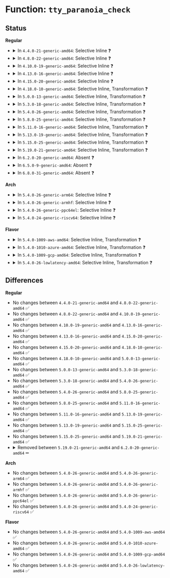 # Function: <code>tty_paranoia_check</code>

## Status
<b>Regular</b>
<ul>
<li>
<details>
<summary>In <code>4.4.0-21-generic-amd64</code>: Selective Inline ❓</summary>

```c
int tty_paranoia_check(struct tty_struct * tty, struct inode * inode, const char * routine)
```

```json
{
  "name": "tty_paranoia_check",
  "collision_type": "Unique Global",
  "inline_type": "Selective",
  "funcs": [
    {
      "addr": 18446744071583961408,
      "name": "tty_paranoia_check",
      "external": true,
      "loc": "drivers/tty/tty_io.c:259",
      "file": "drivers/tty/tty_io.c",
      "inline": "not declared, inlined",
      "caller_inline": [],
      "caller_func": [
        "drivers/tty/tty_io.c:__tty_fasync",
        "drivers/tty/tty_io.c:tty_compat_ioctl",
        "drivers/tty/tty_io.c:tty_poll",
        "drivers/tty/tty_io.c:tty_read",
        "drivers/tty/tty_io.c:tty_write",
        "drivers/tty/tty_io.c:tty_ioctl",
        "drivers/tty/tty_io.c:tty_release"
      ]
    }
  ],
  "symbols": [
    {
      "addr": 18446744071583961408,
      "name": "tty_paranoia_check",
      "section": ".text",
      "bind": "STB_GLOBAL",
      "size": 106
    }
  ]
}
```
</details>
</li>
<li>
<details>
<summary>In <code>4.8.0-22-generic-amd64</code>: Selective Inline ❓</summary>

```c
int tty_paranoia_check(struct tty_struct * tty, struct inode * inode, const char * routine)
```

```json
{
  "name": "tty_paranoia_check",
  "collision_type": "Unique Static",
  "inline_type": "Selective",
  "funcs": [
    {
      "addr": 18446744071584288464,
      "name": "tty_paranoia_check",
      "external": false,
      "loc": "drivers/tty/tty_io.c:259",
      "file": "drivers/tty/tty_io.c",
      "inline": "not declared, inlined",
      "caller_inline": [],
      "caller_func": [
        "drivers/tty/tty_io.c:tty_compat_ioctl",
        "drivers/tty/tty_io.c:tty_ioctl",
        "drivers/tty/tty_io.c:__tty_fasync",
        "drivers/tty/tty_io.c:tty_poll",
        "drivers/tty/tty_io.c:tty_release",
        "drivers/tty/tty_io.c:tty_write",
        "drivers/tty/tty_io.c:tty_read"
      ]
    }
  ],
  "symbols": [
    {
      "addr": 18446744071584288464,
      "name": "tty_paranoia_check",
      "section": ".text",
      "bind": "STB_LOCAL",
      "size": 106
    }
  ]
}
```
</details>
</li>
<li>
<details>
<summary>In <code>4.10.0-19-generic-amd64</code>: Selective Inline ❓</summary>

```c
int tty_paranoia_check(struct tty_struct * tty, struct inode * inode, const char * routine)
```

```json
{
  "name": "tty_paranoia_check",
  "collision_type": "Unique Static",
  "inline_type": "Selective",
  "funcs": [
    {
      "addr": 18446744071584470560,
      "name": "tty_paranoia_check",
      "external": false,
      "loc": "drivers/tty/tty_io.c:259",
      "file": "drivers/tty/tty_io.c",
      "inline": "not declared, inlined",
      "caller_inline": [],
      "caller_func": [
        "drivers/tty/tty_io.c:tty_compat_ioctl",
        "drivers/tty/tty_io.c:tty_ioctl",
        "drivers/tty/tty_io.c:__tty_fasync",
        "drivers/tty/tty_io.c:tty_poll",
        "drivers/tty/tty_io.c:tty_release",
        "drivers/tty/tty_io.c:tty_write",
        "drivers/tty/tty_io.c:tty_read"
      ]
    }
  ],
  "symbols": [
    {
      "addr": 18446744071584470560,
      "name": "tty_paranoia_check",
      "section": ".text",
      "bind": "STB_LOCAL",
      "size": 106
    }
  ]
}
```
</details>
</li>
<li>
<details>
<summary>In <code>4.13.0-16-generic-amd64</code>: Selective Inline ❓</summary>

```c
int tty_paranoia_check(struct tty_struct * tty, struct inode * inode, const char * routine)
```

```json
{
  "name": "tty_paranoia_check",
  "collision_type": "Unique Static",
  "inline_type": "Selective",
  "funcs": [
    {
      "addr": 18446744071584556304,
      "name": "tty_paranoia_check",
      "external": false,
      "loc": "drivers/tty/tty_io.c:260",
      "file": "drivers/tty/tty_io.c",
      "inline": "not declared, inlined",
      "caller_inline": [],
      "caller_func": [
        "drivers/tty/tty_io.c:tty_compat_ioctl",
        "drivers/tty/tty_io.c:tty_ioctl",
        "drivers/tty/tty_io.c:__tty_fasync",
        "drivers/tty/tty_io.c:tty_poll",
        "drivers/tty/tty_io.c:tty_release",
        "drivers/tty/tty_io.c:tty_write",
        "drivers/tty/tty_io.c:tty_read"
      ]
    }
  ],
  "symbols": [
    {
      "addr": 18446744071584556304,
      "name": "tty_paranoia_check",
      "section": ".text",
      "bind": "STB_LOCAL",
      "size": 106
    }
  ]
}
```
</details>
</li>
<li>
<details>
<summary>In <code>4.15.0-20-generic-amd64</code>: Selective Inline ❓</summary>

```c
int tty_paranoia_check(struct tty_struct * tty, struct inode * inode, const char * routine)
```

```json
{
  "name": "tty_paranoia_check",
  "collision_type": "Unique Static",
  "inline_type": "Selective",
  "funcs": [
    {
      "addr": 18446744071584966800,
      "name": "tty_paranoia_check",
      "external": false,
      "loc": "drivers/tty/tty_io.c:261",
      "file": "drivers/tty/tty_io.c",
      "inline": "not declared, inlined",
      "caller_inline": [],
      "caller_func": [
        "drivers/tty/tty_io.c:tty_compat_ioctl",
        "drivers/tty/tty_io.c:tty_ioctl",
        "drivers/tty/tty_io.c:__tty_fasync",
        "drivers/tty/tty_io.c:tty_poll",
        "drivers/tty/tty_io.c:tty_release",
        "drivers/tty/tty_io.c:tty_write",
        "drivers/tty/tty_io.c:tty_read"
      ]
    }
  ],
  "symbols": [
    {
      "addr": 18446744071584966800,
      "name": "tty_paranoia_check",
      "section": ".text",
      "bind": "STB_LOCAL",
      "size": 106
    }
  ]
}
```
</details>
</li>
<li>
<details>
<summary>In <code>4.18.0-10-generic-amd64</code>: Selective Inline, Transformation ❓</summary>

```c
int tty_paranoia_check(struct tty_struct * tty, struct inode * inode, const char * routine)
```

```json
{
  "name": "tty_paranoia_check",
  "collision_type": "Unique Static",
  "inline_type": "Selective",
  "funcs": [
    {
      "addr": 0,
      "name": "tty_paranoia_check",
      "external": false,
      "loc": "drivers/tty/tty_io.c:261",
      "file": "drivers/tty/tty_io.c",
      "inline": "not declared, inlined",
      "caller_inline": [],
      "caller_func": [
        "drivers/tty/tty_io.c:tty_compat_ioctl",
        "drivers/tty/tty_io.c:tty_ioctl",
        "drivers/tty/tty_io.c:__tty_fasync",
        "drivers/tty/tty_io.c:tty_poll",
        "drivers/tty/tty_io.c:tty_release",
        "drivers/tty/tty_io.c:tty_write",
        "drivers/tty/tty_io.c:tty_read"
      ]
    }
  ],
  "symbols": [
    {
      "addr": 18446744071585200320,
      "name": "tty_paranoia_check",
      "section": ".text",
      "bind": "STB_LOCAL",
      "size": 34
    },
    {
      "addr": 18446744071585214570,
      "name": "tty_paranoia_check.cold.34",
      "section": ".text",
      "bind": "STB_LOCAL",
      "size": 86
    }
  ]
}
```
</details>
</li>
<li>
<details>
<summary>In <code>5.0.0-13-generic-amd64</code>: Selective Inline, Transformation ❓</summary>

```c
int tty_paranoia_check(struct tty_struct * tty, struct inode * inode, const char * routine)
```

```json
{
  "name": "tty_paranoia_check",
  "collision_type": "Unique Static",
  "inline_type": "Selective",
  "funcs": [
    {
      "addr": 18446744071585333514,
      "name": "tty_paranoia_check",
      "external": false,
      "loc": "drivers/tty/tty_io.c:262",
      "file": "drivers/tty/tty_io.c",
      "inline": "not declared, inlined",
      "caller_inline": [],
      "caller_func": [
        "drivers/tty/tty_io.c:tty_compat_ioctl",
        "drivers/tty/tty_io.c:tty_ioctl",
        "drivers/tty/tty_io.c:__tty_fasync",
        "drivers/tty/tty_io.c:tty_poll",
        "drivers/tty/tty_io.c:tty_release",
        "drivers/tty/tty_io.c:tty_write",
        "drivers/tty/tty_io.c:tty_read"
      ]
    }
  ],
  "symbols": [
    {
      "addr": 18446744071585319024,
      "name": "tty_paranoia_check",
      "section": ".text",
      "bind": "STB_LOCAL",
      "size": 34
    },
    {
      "addr": 18446744071585333514,
      "name": "tty_paranoia_check.cold.33",
      "section": ".text",
      "bind": "STB_LOCAL",
      "size": 86
    }
  ]
}
```
</details>
</li>
<li>
<details>
<summary>In <code>5.3.0-18-generic-amd64</code>: Selective Inline, Transformation ❓</summary>

```c
int tty_paranoia_check(struct tty_struct * tty, struct inode * inode, const char * routine)
```

```json
{
  "name": "tty_paranoia_check",
  "collision_type": "Unique Static",
  "inline_type": "Selective",
  "funcs": [
    {
      "addr": 18446744071585546294,
      "name": "tty_paranoia_check",
      "external": false,
      "loc": "drivers/tty/tty_io.c:262",
      "file": "drivers/tty/tty_io.c",
      "inline": "not declared, inlined",
      "caller_inline": [],
      "caller_func": [
        "drivers/tty/tty_io.c:tty_compat_ioctl",
        "drivers/tty/tty_io.c:tty_compat_ioctl",
        "drivers/tty/tty_io.c:tty_ioctl",
        "drivers/tty/tty_io.c:__tty_fasync",
        "drivers/tty/tty_io.c:tty_poll",
        "drivers/tty/tty_io.c:tty_release",
        "drivers/tty/tty_io.c:tty_write",
        "drivers/tty/tty_io.c:tty_read"
      ]
    }
  ],
  "symbols": [
    {
      "addr": 18446744071585531840,
      "name": "tty_paranoia_check",
      "section": ".text",
      "bind": "STB_LOCAL",
      "size": 34
    },
    {
      "addr": 18446744071585546294,
      "name": "tty_paranoia_check.cold",
      "section": ".text",
      "bind": "STB_LOCAL",
      "size": 92
    }
  ]
}
```
</details>
</li>
<li>
<details>
<summary>In <code>5.4.0-26-generic-amd64</code>: Selective Inline, Transformation ❓</summary>

```c
int tty_paranoia_check(struct tty_struct * tty, struct inode * inode, const char * routine)
```

```json
{
  "name": "tty_paranoia_check",
  "collision_type": "Unique Static",
  "inline_type": "Selective",
  "funcs": [
    {
      "addr": 18446744071585687206,
      "name": "tty_paranoia_check",
      "external": false,
      "loc": "drivers/tty/tty_io.c:262",
      "file": "drivers/tty/tty_io.c",
      "inline": "not declared, inlined",
      "caller_inline": [],
      "caller_func": [
        "drivers/tty/tty_io.c:tty_compat_ioctl",
        "drivers/tty/tty_io.c:tty_compat_ioctl",
        "drivers/tty/tty_io.c:tty_ioctl",
        "drivers/tty/tty_io.c:__tty_fasync",
        "drivers/tty/tty_io.c:tty_poll",
        "drivers/tty/tty_io.c:tty_release",
        "drivers/tty/tty_io.c:tty_write",
        "drivers/tty/tty_io.c:tty_read"
      ]
    }
  ],
  "symbols": [
    {
      "addr": 18446744071585672720,
      "name": "tty_paranoia_check",
      "section": ".text",
      "bind": "STB_LOCAL",
      "size": 34
    },
    {
      "addr": 18446744071585687206,
      "name": "tty_paranoia_check.cold",
      "section": ".text",
      "bind": "STB_LOCAL",
      "size": 92
    }
  ]
}
```
</details>
</li>
<li>
<details>
<summary>In <code>5.8.0-25-generic-amd64</code>: Selective Inline, Transformation ❓</summary>

```c
int tty_paranoia_check(struct tty_struct * tty, struct inode * inode, const char * routine)
```

```json
{
  "name": "tty_paranoia_check",
  "collision_type": "Unique Static",
  "inline_type": "Selective",
  "funcs": [
    {
      "addr": 18446744071586410282,
      "name": "tty_paranoia_check",
      "external": false,
      "loc": "drivers/tty/tty_io.c:263",
      "file": "drivers/tty/tty_io.c",
      "inline": "not declared, inlined",
      "caller_inline": [
        "drivers/tty/tty_io.c:tty_fasync",
        "drivers/tty/tty_io.c:tty_fasync",
        "drivers/tty/tty_io.c:tty_poll",
        "drivers/tty/tty_io.c:tty_poll"
      ],
      "caller_func": [
        "drivers/tty/tty_io.c:tty_compat_ioctl",
        "drivers/tty/tty_io.c:tty_compat_ioctl",
        "drivers/tty/tty_io.c:tty_ioctl",
        "drivers/tty/tty_io.c:tty_release",
        "drivers/tty/tty_io.c:tty_release",
        "drivers/tty/tty_io.c:tty_write",
        "drivers/tty/tty_io.c:tty_read"
      ]
    }
  ],
  "symbols": [
    {
      "addr": 18446744071586399424,
      "name": "tty_paranoia_check",
      "section": ".text",
      "bind": "STB_LOCAL",
      "size": 34
    },
    {
      "addr": 18446744071586415670,
      "name": "tty_paranoia_check.cold",
      "section": ".text",
      "bind": "STB_LOCAL",
      "size": 92
    }
  ]
}
```
</details>
</li>
<li>
<details>
<summary>In <code>5.11.0-16-generic-amd64</code>: Selective Inline, Transformation ❓</summary>

```c
int tty_paranoia_check(struct tty_struct * tty, struct inode * inode, const char * routine)
```

```json
{
  "name": "tty_paranoia_check",
  "collision_type": "Unique Static",
  "inline_type": "Selective",
  "funcs": [
    {
      "addr": 18446744071586523082,
      "name": "tty_paranoia_check",
      "external": false,
      "loc": "drivers/tty/tty_io.c:260",
      "file": "drivers/tty/tty_io.c",
      "inline": "not declared, inlined",
      "caller_inline": [
        "drivers/tty/tty_io.c:tty_fasync",
        "drivers/tty/tty_io.c:tty_fasync",
        "drivers/tty/tty_io.c:tty_poll",
        "drivers/tty/tty_io.c:tty_poll"
      ],
      "caller_func": [
        "drivers/tty/tty_io.c:tty_compat_ioctl",
        "drivers/tty/tty_io.c:tty_compat_ioctl",
        "drivers/tty/tty_io.c:tty_ioctl",
        "drivers/tty/tty_io.c:tty_release",
        "drivers/tty/tty_io.c:tty_release",
        "drivers/tty/tty_io.c:tty_read"
      ]
    }
  ],
  "symbols": [
    {
      "addr": 18446744071586514448,
      "name": "tty_paranoia_check",
      "section": ".text",
      "bind": "STB_LOCAL",
      "size": 34
    },
    {
      "addr": 18446744071591457529,
      "name": "tty_paranoia_check.cold",
      "section": ".text",
      "bind": "STB_LOCAL",
      "size": 92
    }
  ]
}
```
</details>
</li>
<li>
<details>
<summary>In <code>5.13.0-19-generic-amd64</code>: Selective Inline, Transformation ❓</summary>

```c
int tty_paranoia_check(struct tty_struct * tty, struct inode * inode, const char * routine)
```

```json
{
  "name": "tty_paranoia_check",
  "collision_type": "Unique Static",
  "inline_type": "Selective",
  "funcs": [
    {
      "addr": 18446744071586406410,
      "name": "tty_paranoia_check",
      "external": false,
      "loc": "drivers/tty/tty_io.c:261",
      "file": "drivers/tty/tty_io.c",
      "inline": "not declared, inlined",
      "caller_inline": [
        "drivers/tty/tty_io.c:tty_fasync",
        "drivers/tty/tty_io.c:tty_fasync",
        "drivers/tty/tty_io.c:tty_poll",
        "drivers/tty/tty_io.c:tty_poll"
      ],
      "caller_func": [
        "drivers/tty/tty_io.c:tty_compat_ioctl",
        "drivers/tty/tty_io.c:tty_compat_ioctl",
        "drivers/tty/tty_io.c:tty_ioctl",
        "drivers/tty/tty_io.c:tty_release",
        "drivers/tty/tty_io.c:tty_release",
        "drivers/tty/tty_io.c:tty_read"
      ]
    }
  ],
  "symbols": [
    {
      "addr": 18446744071586399376,
      "name": "tty_paranoia_check",
      "section": ".text",
      "bind": "STB_LOCAL",
      "size": 34
    },
    {
      "addr": 18446744071591399267,
      "name": "tty_paranoia_check.cold",
      "section": ".text",
      "bind": "STB_LOCAL",
      "size": 92
    }
  ]
}
```
</details>
</li>
<li>
<details>
<summary>In <code>5.15.0-25-generic-amd64</code>: Selective Inline, Transformation ❓</summary>

```c
int tty_paranoia_check(struct tty_struct * tty, struct inode * inode, const char * routine)
```

```json
{
  "name": "tty_paranoia_check",
  "collision_type": "Unique Static",
  "inline_type": "Selective",
  "funcs": [
    {
      "addr": 18446744071586933194,
      "name": "tty_paranoia_check",
      "external": false,
      "loc": "drivers/tty/tty_io.c:260",
      "file": "drivers/tty/tty_io.c",
      "inline": "not declared, inlined",
      "caller_inline": [
        "drivers/tty/tty_io.c:tty_fasync",
        "drivers/tty/tty_io.c:tty_fasync",
        "drivers/tty/tty_io.c:tty_poll",
        "drivers/tty/tty_io.c:tty_poll"
      ],
      "caller_func": [
        "drivers/tty/tty_io.c:tty_compat_ioctl",
        "drivers/tty/tty_io.c:tty_compat_ioctl",
        "drivers/tty/tty_io.c:tty_ioctl",
        "drivers/tty/tty_io.c:tty_release",
        "drivers/tty/tty_io.c:tty_release",
        "drivers/tty/tty_io.c:tty_read"
      ]
    }
  ],
  "symbols": [
    {
      "addr": 18446744071586926064,
      "name": "tty_paranoia_check",
      "section": ".text",
      "bind": "STB_LOCAL",
      "size": 34
    },
    {
      "addr": 18446744071592445676,
      "name": "tty_paranoia_check.cold",
      "section": ".text",
      "bind": "STB_LOCAL",
      "size": 92
    }
  ]
}
```
</details>
</li>
<li>
<details>
<summary>In <code>5.19.0-21-generic-amd64</code>: Selective Inline, Transformation ❓</summary>

```c
int tty_paranoia_check(struct tty_struct * tty, struct inode * inode, const char * routine)
```

```json
{
  "name": "tty_paranoia_check",
  "collision_type": "Unique Static",
  "inline_type": "Selective",
  "funcs": [
    {
      "addr": 18446744071588231716,
      "name": "tty_paranoia_check",
      "external": false,
      "loc": "drivers/tty/tty_io.c:259",
      "file": "drivers/tty/tty_io.c",
      "inline": "not declared, inlined",
      "caller_inline": [
        "drivers/tty/tty_io.c:tty_fasync",
        "drivers/tty/tty_io.c:tty_poll"
      ],
      "caller_func": [
        "drivers/tty/tty_io.c:tty_compat_ioctl",
        "drivers/tty/tty_io.c:tty_compat_ioctl",
        "drivers/tty/tty_io.c:tty_ioctl",
        "drivers/tty/tty_io.c:tty_release",
        "drivers/tty/tty_io.c:tty_release",
        "drivers/tty/tty_io.c:tty_read"
      ]
    }
  ],
  "symbols": [
    {
      "addr": 18446744071588215920,
      "name": "tty_paranoia_check",
      "section": ".text",
      "bind": "STB_LOCAL",
      "size": 46
    },
    {
      "addr": 18446744071594313703,
      "name": "tty_paranoia_check.cold",
      "section": ".text",
      "bind": "STB_LOCAL",
      "size": 78
    }
  ]
}
```
</details>
</li>
<li>
<details>
<summary>In <code>6.2.0-20-generic-amd64</code>: Absent ❓</summary>

```json
{
  "name": "tty_paranoia_check",
  "collision_type": "Unique Static",
  "inline_type": "Full",
  "funcs": [
    {
      "addr": 18446744071589639512,
      "name": "tty_paranoia_check",
      "external": false,
      "loc": "drivers/tty/tty_io.c:258",
      "file": "drivers/tty/tty_io.c",
      "inline": "not declared, inlined",
      "caller_inline": [
        "drivers/tty/tty_io.c:tty_compat_ioctl",
        "drivers/tty/tty_io.c:tty_compat_ioctl",
        "drivers/tty/tty_io.c:tty_ioctl",
        "drivers/tty/tty_io.c:tty_ioctl",
        "drivers/tty/tty_io.c:tty_poll",
        "drivers/tty/tty_io.c:tty_poll",
        "drivers/tty/tty_io.c:tty_release",
        "drivers/tty/tty_io.c:tty_release",
        "drivers/tty/tty_io.c:tty_read",
        "drivers/tty/tty_io.c:tty_read"
      ],
      "caller_func": []
    }
  ],
  "symbols": []
}
```
</details>
</li>
<li>
<details>
<summary>In <code>6.5.0-9-generic-amd64</code>: Absent ❓</summary>

```json
{
  "name": "tty_paranoia_check",
  "collision_type": "Unique Static",
  "inline_type": "Full",
  "funcs": [
    {
      "addr": 18446744071589943242,
      "name": "tty_paranoia_check",
      "external": false,
      "loc": "drivers/tty/tty_io.c:259",
      "file": "drivers/tty/tty_io.c",
      "inline": "not declared, inlined",
      "caller_inline": [
        "drivers/tty/tty_io.c:tty_compat_ioctl",
        "drivers/tty/tty_io.c:tty_compat_ioctl",
        "drivers/tty/tty_io.c:tty_ioctl",
        "drivers/tty/tty_io.c:tty_ioctl",
        "drivers/tty/tty_io.c:tty_poll",
        "drivers/tty/tty_io.c:tty_poll",
        "drivers/tty/tty_io.c:tty_release",
        "drivers/tty/tty_io.c:tty_release",
        "drivers/tty/tty_io.c:tty_read",
        "drivers/tty/tty_io.c:tty_read"
      ],
      "caller_func": []
    }
  ],
  "symbols": []
}
```
</details>
</li>
<li>
<details>
<summary>In <code>6.8.0-31-generic-amd64</code>: Absent ❓</summary>

```json
{
  "name": "tty_paranoia_check",
  "collision_type": "Unique Static",
  "inline_type": "Full",
  "funcs": [
    {
      "addr": 18446744071590281770,
      "name": "tty_paranoia_check",
      "external": false,
      "loc": "drivers/tty/tty_io.c:259",
      "file": "drivers/tty/tty_io.c",
      "inline": "not declared, inlined",
      "caller_inline": [
        "drivers/tty/tty_io.c:tty_compat_ioctl",
        "drivers/tty/tty_io.c:tty_compat_ioctl",
        "drivers/tty/tty_io.c:tty_ioctl",
        "drivers/tty/tty_io.c:tty_ioctl",
        "drivers/tty/tty_io.c:tty_poll",
        "drivers/tty/tty_io.c:tty_poll",
        "drivers/tty/tty_io.c:tty_release",
        "drivers/tty/tty_io.c:tty_release",
        "drivers/tty/tty_io.c:tty_read",
        "drivers/tty/tty_io.c:tty_read"
      ],
      "caller_func": []
    }
  ],
  "symbols": []
}
```
</details>
</li>
</ul>
<b>Arch</b>
<ul>
<li>
<details>
<summary>In <code>5.4.0-26-generic-arm64</code>: Selective Inline ❓</summary>

```c
int tty_paranoia_check(struct tty_struct * tty, struct inode * inode, const char * routine)
```

```json
{
  "name": "tty_paranoia_check",
  "collision_type": "Unique Static",
  "inline_type": "Selective",
  "funcs": [
    {
      "addr": 18446603336498343952,
      "name": "tty_paranoia_check",
      "external": false,
      "loc": "drivers/tty/tty_io.c:262",
      "file": "drivers/tty/tty_io.c",
      "inline": "not declared, inlined",
      "caller_inline": [],
      "caller_func": [
        "drivers/tty/tty_io.c:tty_compat_ioctl",
        "drivers/tty/tty_io.c:tty_compat_ioctl",
        "drivers/tty/tty_io.c:tty_ioctl",
        "drivers/tty/tty_io.c:__tty_fasync",
        "drivers/tty/tty_io.c:tty_poll",
        "drivers/tty/tty_io.c:tty_release",
        "drivers/tty/tty_io.c:tty_write",
        "drivers/tty/tty_io.c:tty_read"
      ]
    }
  ],
  "symbols": [
    {
      "addr": 18446603336498343952,
      "name": "tty_paranoia_check",
      "section": ".text",
      "bind": "STB_LOCAL",
      "size": 148
    }
  ]
}
```
</details>
</li>
<li>
<details>
<summary>In <code>5.4.0-26-generic-armhf</code>: Selective Inline ❓</summary>

```c
int tty_paranoia_check(struct tty_struct * tty, struct inode * inode, const char * routine)
```

```json
{
  "name": "tty_paranoia_check",
  "collision_type": "Unique Static",
  "inline_type": "Selective",
  "funcs": [
    {
      "addr": 3231035944,
      "name": "tty_paranoia_check",
      "external": false,
      "loc": "drivers/tty/tty_io.c:262",
      "file": "drivers/tty/tty_io.c",
      "inline": "not declared, inlined",
      "caller_inline": [],
      "caller_func": [
        "drivers/tty/tty_io.c:tty_ioctl",
        "drivers/tty/tty_io.c:__tty_fasync",
        "drivers/tty/tty_io.c:tty_poll",
        "drivers/tty/tty_io.c:tty_release",
        "drivers/tty/tty_io.c:tty_write",
        "drivers/tty/tty_io.c:tty_read"
      ]
    }
  ],
  "symbols": [
    {
      "addr": 3231035944,
      "name": "tty_paranoia_check",
      "section": ".text",
      "bind": "STB_LOCAL",
      "size": 124
    }
  ]
}
```
</details>
</li>
<li>
<details>
<summary>In <code>5.4.0-26-generic-ppc64el</code>: Selective Inline ❓</summary>

```c
int tty_paranoia_check(struct tty_struct * tty, struct inode * inode, const char * routine)
```

```json
{
  "name": "tty_paranoia_check",
  "collision_type": "Unique Static",
  "inline_type": "Selective",
  "funcs": [
    {
      "addr": 13835058055291528352,
      "name": "tty_paranoia_check",
      "external": false,
      "loc": "drivers/tty/tty_io.c:262",
      "file": "drivers/tty/tty_io.c",
      "inline": "not declared, inlined",
      "caller_inline": [],
      "caller_func": [
        "drivers/tty/tty_io.c:tty_compat_ioctl",
        "drivers/tty/tty_io.c:tty_compat_ioctl",
        "drivers/tty/tty_io.c:tty_ioctl",
        "drivers/tty/tty_io.c:__tty_fasync",
        "drivers/tty/tty_io.c:tty_poll",
        "drivers/tty/tty_io.c:tty_release",
        "drivers/tty/tty_io.c:tty_write",
        "drivers/tty/tty_io.c:tty_read"
      ]
    }
  ],
  "symbols": [
    {
      "addr": 13835058055291528352,
      "name": "tty_paranoia_check",
      "section": ".text",
      "bind": "STB_LOCAL",
      "size": 136
    }
  ]
}
```
</details>
</li>
<li>
<details>
<summary>In <code>5.4.0-24-generic-riscv64</code>: Selective Inline ❓</summary>

```c
int tty_paranoia_check(struct tty_struct * tty, struct inode * inode, const char * routine)
```

```json
{
  "name": "tty_paranoia_check",
  "collision_type": "Unique Static",
  "inline_type": "Selective",
  "funcs": [
    {
      "addr": 18446743936276026980,
      "name": "tty_paranoia_check",
      "external": false,
      "loc": "drivers/tty/tty_io.c:262",
      "file": "drivers/tty/tty_io.c",
      "inline": "not declared, inlined",
      "caller_inline": [],
      "caller_func": [
        "drivers/tty/tty_io.c:tty_ioctl",
        "drivers/tty/tty_io.c:__tty_fasync",
        "drivers/tty/tty_io.c:tty_poll",
        "drivers/tty/tty_io.c:tty_release",
        "drivers/tty/tty_io.c:tty_write",
        "drivers/tty/tty_io.c:tty_read"
      ]
    }
  ],
  "symbols": [
    {
      "addr": 18446743936276026980,
      "name": "tty_paranoia_check",
      "section": ".text",
      "bind": "STB_LOCAL",
      "size": 112
    }
  ]
}
```
</details>
</li>
</ul>
<b>Flavor</b>
<ul>
<li>
<details>
<summary>In <code>5.4.0-1009-aws-amd64</code>: Selective Inline, Transformation ❓</summary>

```c
int tty_paranoia_check(struct tty_struct * tty, struct inode * inode, const char * routine)
```

```json
{
  "name": "tty_paranoia_check",
  "collision_type": "Unique Static",
  "inline_type": "Selective",
  "funcs": [
    {
      "addr": 18446744071585448230,
      "name": "tty_paranoia_check",
      "external": false,
      "loc": "drivers/tty/tty_io.c:262",
      "file": "drivers/tty/tty_io.c",
      "inline": "not declared, inlined",
      "caller_inline": [],
      "caller_func": [
        "drivers/tty/tty_io.c:tty_compat_ioctl",
        "drivers/tty/tty_io.c:tty_compat_ioctl",
        "drivers/tty/tty_io.c:tty_ioctl",
        "drivers/tty/tty_io.c:__tty_fasync",
        "drivers/tty/tty_io.c:tty_poll",
        "drivers/tty/tty_io.c:tty_release",
        "drivers/tty/tty_io.c:tty_write",
        "drivers/tty/tty_io.c:tty_read"
      ]
    }
  ],
  "symbols": [
    {
      "addr": 18446744071585433744,
      "name": "tty_paranoia_check",
      "section": ".text",
      "bind": "STB_LOCAL",
      "size": 34
    },
    {
      "addr": 18446744071585448230,
      "name": "tty_paranoia_check.cold",
      "section": ".text",
      "bind": "STB_LOCAL",
      "size": 92
    }
  ]
}
```
</details>
</li>
<li>
<details>
<summary>In <code>5.4.0-1010-azure-amd64</code>: Selective Inline, Transformation ❓</summary>

```c
int tty_paranoia_check(struct tty_struct * tty, struct inode * inode, const char * routine)
```

```json
{
  "name": "tty_paranoia_check",
  "collision_type": "Unique Static",
  "inline_type": "Selective",
  "funcs": [
    {
      "addr": 18446744071585318262,
      "name": "tty_paranoia_check",
      "external": false,
      "loc": "drivers/tty/tty_io.c:262",
      "file": "drivers/tty/tty_io.c",
      "inline": "not declared, inlined",
      "caller_inline": [],
      "caller_func": [
        "drivers/tty/tty_io.c:tty_compat_ioctl",
        "drivers/tty/tty_io.c:tty_compat_ioctl",
        "drivers/tty/tty_io.c:tty_ioctl",
        "drivers/tty/tty_io.c:__tty_fasync",
        "drivers/tty/tty_io.c:tty_poll",
        "drivers/tty/tty_io.c:tty_release",
        "drivers/tty/tty_io.c:tty_write",
        "drivers/tty/tty_io.c:tty_read"
      ]
    }
  ],
  "symbols": [
    {
      "addr": 18446744071585303792,
      "name": "tty_paranoia_check",
      "section": ".text",
      "bind": "STB_LOCAL",
      "size": 34
    },
    {
      "addr": 18446744071585318262,
      "name": "tty_paranoia_check.cold",
      "section": ".text",
      "bind": "STB_LOCAL",
      "size": 92
    }
  ]
}
```
</details>
</li>
<li>
<details>
<summary>In <code>5.4.0-1009-gcp-amd64</code>: Selective Inline, Transformation ❓</summary>

```c
int tty_paranoia_check(struct tty_struct * tty, struct inode * inode, const char * routine)
```

```json
{
  "name": "tty_paranoia_check",
  "collision_type": "Unique Static",
  "inline_type": "Selective",
  "funcs": [
    {
      "addr": 18446744071585637606,
      "name": "tty_paranoia_check",
      "external": false,
      "loc": "drivers/tty/tty_io.c:262",
      "file": "drivers/tty/tty_io.c",
      "inline": "not declared, inlined",
      "caller_inline": [],
      "caller_func": [
        "drivers/tty/tty_io.c:tty_compat_ioctl",
        "drivers/tty/tty_io.c:tty_compat_ioctl",
        "drivers/tty/tty_io.c:tty_ioctl",
        "drivers/tty/tty_io.c:__tty_fasync",
        "drivers/tty/tty_io.c:tty_poll",
        "drivers/tty/tty_io.c:tty_release",
        "drivers/tty/tty_io.c:tty_write",
        "drivers/tty/tty_io.c:tty_read"
      ]
    }
  ],
  "symbols": [
    {
      "addr": 18446744071585623120,
      "name": "tty_paranoia_check",
      "section": ".text",
      "bind": "STB_LOCAL",
      "size": 34
    },
    {
      "addr": 18446744071585637606,
      "name": "tty_paranoia_check.cold",
      "section": ".text",
      "bind": "STB_LOCAL",
      "size": 92
    }
  ]
}
```
</details>
</li>
<li>
<details>
<summary>In <code>5.4.0-26-lowlatency-amd64</code>: Selective Inline, Transformation ❓</summary>

```c
int tty_paranoia_check(struct tty_struct * tty, struct inode * inode, const char * routine)
```

```json
{
  "name": "tty_paranoia_check",
  "collision_type": "Unique Static",
  "inline_type": "Selective",
  "funcs": [
    {
      "addr": 18446744071585745806,
      "name": "tty_paranoia_check",
      "external": false,
      "loc": "drivers/tty/tty_io.c:262",
      "file": "drivers/tty/tty_io.c",
      "inline": "not declared, inlined",
      "caller_inline": [],
      "caller_func": [
        "drivers/tty/tty_io.c:tty_compat_ioctl",
        "drivers/tty/tty_io.c:tty_compat_ioctl",
        "drivers/tty/tty_io.c:tty_ioctl",
        "drivers/tty/tty_io.c:__tty_fasync",
        "drivers/tty/tty_io.c:tty_poll",
        "drivers/tty/tty_io.c:tty_release",
        "drivers/tty/tty_io.c:tty_write",
        "drivers/tty/tty_io.c:tty_read"
      ]
    }
  ],
  "symbols": [
    {
      "addr": 18446744071585731440,
      "name": "tty_paranoia_check",
      "section": ".text",
      "bind": "STB_LOCAL",
      "size": 34
    },
    {
      "addr": 18446744071585745806,
      "name": "tty_paranoia_check.cold",
      "section": ".text",
      "bind": "STB_LOCAL",
      "size": 92
    }
  ]
}
```
</details>
</li>
</ul>

## Differences
<b>Regular</b>
<ul>
<li>
No changes between <code>4.4.0-21-generic-amd64</code> and <code>4.8.0-22-generic-amd64</code> ✅
</li>
<li>
No changes between <code>4.8.0-22-generic-amd64</code> and <code>4.10.0-19-generic-amd64</code> ✅
</li>
<li>
No changes between <code>4.10.0-19-generic-amd64</code> and <code>4.13.0-16-generic-amd64</code> ✅
</li>
<li>
No changes between <code>4.13.0-16-generic-amd64</code> and <code>4.15.0-20-generic-amd64</code> ✅
</li>
<li>
No changes between <code>4.15.0-20-generic-amd64</code> and <code>4.18.0-10-generic-amd64</code> ✅
</li>
<li>
No changes between <code>4.18.0-10-generic-amd64</code> and <code>5.0.0-13-generic-amd64</code> ✅
</li>
<li>
No changes between <code>5.0.0-13-generic-amd64</code> and <code>5.3.0-18-generic-amd64</code> ✅
</li>
<li>
No changes between <code>5.3.0-18-generic-amd64</code> and <code>5.4.0-26-generic-amd64</code> ✅
</li>
<li>
No changes between <code>5.4.0-26-generic-amd64</code> and <code>5.8.0-25-generic-amd64</code> ✅
</li>
<li>
No changes between <code>5.8.0-25-generic-amd64</code> and <code>5.11.0-16-generic-amd64</code> ✅
</li>
<li>
No changes between <code>5.11.0-16-generic-amd64</code> and <code>5.13.0-19-generic-amd64</code> ✅
</li>
<li>
No changes between <code>5.13.0-19-generic-amd64</code> and <code>5.15.0-25-generic-amd64</code> ✅
</li>
<li>
No changes between <code>5.15.0-25-generic-amd64</code> and <code>5.19.0-21-generic-amd64</code> ✅
</li>
<li>
<details>
<summary>Removed between <code>5.19.0-21-generic-amd64</code> and <code>6.2.0-20-generic-amd64</code> ➖</summary>

```c
int tty_paranoia_check(struct tty_struct * tty, struct inode * inode, const char * routine)
```
</details>
</li>
</ul>
<b>Arch</b>
<ul>
<li>
No changes between <code>5.4.0-26-generic-amd64</code> and <code>5.4.0-26-generic-arm64</code> ✅
</li>
<li>
No changes between <code>5.4.0-26-generic-amd64</code> and <code>5.4.0-26-generic-armhf</code> ✅
</li>
<li>
No changes between <code>5.4.0-26-generic-amd64</code> and <code>5.4.0-26-generic-ppc64el</code> ✅
</li>
<li>
No changes between <code>5.4.0-26-generic-amd64</code> and <code>5.4.0-24-generic-riscv64</code> ✅
</li>
</ul>
<b>Flavor</b>
<ul>
<li>
No changes between <code>5.4.0-26-generic-amd64</code> and <code>5.4.0-1009-aws-amd64</code> ✅
</li>
<li>
No changes between <code>5.4.0-26-generic-amd64</code> and <code>5.4.0-1010-azure-amd64</code> ✅
</li>
<li>
No changes between <code>5.4.0-26-generic-amd64</code> and <code>5.4.0-1009-gcp-amd64</code> ✅
</li>
<li>
No changes between <code>5.4.0-26-generic-amd64</code> and <code>5.4.0-26-lowlatency-amd64</code> ✅
</li>
</ul>
